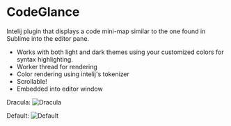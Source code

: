 CodeGlance
==========

Intelij plugin that displays a code mini-map similar to the one found in Sublime into the editor pane.

 - Works with both light and dark themes using your customized colors for syntax highlighting.
 - Worker thread for rendering
 - Color rendering using intelij's tokenizer
 - Scrollable!
 - Embedded into editor window

Dracula:
![Dracula](https://raw.github.com/Vektah/CodeGlance/master/pub/dracula.png)

Default:
![Default](https://raw.github.com/Vektah/CodeGlance/master/pub/default.png)
